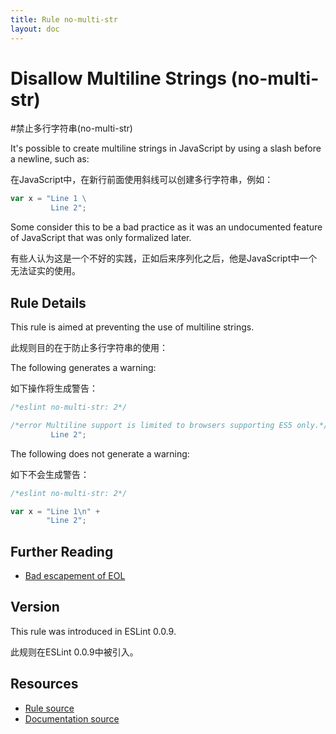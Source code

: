 ```yaml
---
title: Rule no-multi-str
layout: doc
---
```

<!-- Note: No pull requests accepted for this file. See README.md in the root directory for details. -->
# Disallow Multiline Strings (no-multi-str)

#禁止多行字符串(no-multi-str)

It's possible to create multiline strings in JavaScript by using a slash before a newline, such as:

在JavaScript中，在新行前面使用斜线可以创建多行字符串，例如：

```js
var x = "Line 1 \
         Line 2";
```

Some consider this to be a bad practice as it was an undocumented feature of JavaScript that was only formalized later.

有些人认为这是一个不好的实践，正如后来序列化之后，他是JavaScript中一个无法证实的使用。

## Rule Details

This rule is aimed at preventing the use of multiline strings.

此规则目的在于防止多行字符串的使用：

The following generates a warning:

如下操作将生成警告：

```js
/*eslint no-multi-str: 2*/

/*error Multiline support is limited to browsers supporting ES5 only.*/ var x = "Line 1 \
         Line 2";
```

The following does not generate a warning:

如下不会生成警告：

```js
/*eslint no-multi-str: 2*/

var x = "Line 1\n" +
        "Line 2";
```



## Further Reading

* [Bad escapement of EOL](http://jslinterrors.com/bad-escapement-of-eol-use-option-multistr-if-needed/)

## Version

This rule was introduced in ESLint 0.0.9.

此规则在ESLint 0.0.9中被引入。

## Resources

* [Rule source](https://github.com/eslint/eslint/tree/master/lib/rules/no-multi-str.js)
* [Documentation source](https://github.com/eslint/eslint/tree/master/docs/rules/no-multi-str.md)

